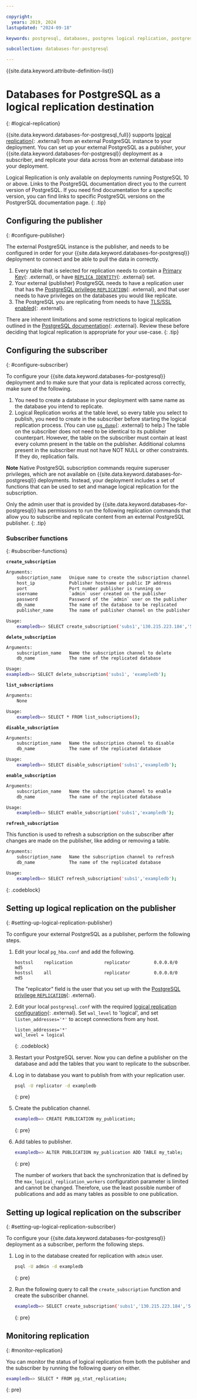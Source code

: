 ```yaml
---

copyright:
  years: 2019, 2024
lastupdated: "2024-09-18"

keywords: postgresql, databases, postgres logical replication, postgresql logical replication

subcollection: databases-for-postgresql

---
```


{{site.data.keyword.attribute-definition-list}}

# Databases for PostgreSQL as a logical replication destination
{: #logical-replication}

{{site.data.keyword.databases-for-postgresql_full}} supports [logical replication](https://www.postgresql.org/docs/current/logical-replication.html){: .external} from an external PostgreSQL instance to your deployment. You can set up your external PostgreSQL as a publisher, your {{site.data.keyword.databases-for-postgresql}} deployment as a subscriber, and replicate your data across from an external database into your deployment.

Logical Replication is only available on deployments running PostgreSQL 10 or above. Links to the PostgreSQL documentation direct you to the current version of PostgreSQL. If you need find documentation for a specific version, you can find links to specific PostgreSQL versions on the PostgrerSQL documentation page.
{: .tip}

## Configuring the publisher
{: #configure-publisher}

The external PostgreSQL instance is the publisher, and needs to be configured in order for your {{site.data.keyword.databases-for-postgresql}} deployment to connect and be able to pull the data in correctly.

1. Every table that is selected for replication needs to contain a [Primary Key](https://www.postgresql.org/docs/current/ddl-constraints.html#DDL-CONSTRAINTS-PRIMARY-KEYS){: .external}, or have [`REPLICA IDENTITY`](https://www.postgresql.org/docs/current/sql-altertable.html#replica-identity){: .external} set.
2. Your external (publisher) PostgreSQL needs to have a replication user that has the [PostgreSQL privilege `REPLICATION`](https://www.postgresql.org/docs/current/sql-createrole.html#replication){: .external}, and that user needs to have privileges on the databases you would like replicate.
3. The PostgreSQL you are replicating from needs to have [TLS/SSL enabled](https://www.postgresql.org/docs/current/ssl-tcp.html){: .external}.

There are inherent limitations and some restrictions to logical replication outlined in the [PostgreSQL documentation](https://www.postgresql.org/docs/current/logical-replication-restrictions.html){: .external}. Review these before deciding that logical replication is appropriate for your use-case.
{: .tip}

## Configuring the subscriber
{: #configure-subscriber}

To configure your {{site.data.keyword.databases-for-postgresql}} deployment and to make sure that your data is replicated across correctly, make sure of the following.

1. You need to create a database in your deployment with same name as the database you intend to replicate.
2. Logical Replication works at the table level, so every table you select to publish, you need to create in the subscriber before starting the logical replication process. (You can use [`pg_dump`](https://www.postgresql.org/docs/current/app-pgdump.html){: .external} to help.) The table on the subscriber does not need to be identical to its publisher counterpart. However, the table on the subscriber must contain at least every column present in the table on the publisher. Additional columns present in the subscriber must not have NOT NULL or other constraints. If they do, replication fails.

**Note** Native PostgreSQL subscription commands require superuser privileges, which are not available on {{site.data.keyword.databases-for-postgresql}} deployments. Instead, your deployment includes a set of functions that can be used to set and manage logical replication for the subscription.

Only the admin user that is provided by {{site.data.keyword.databases-for-postgresql}} has permissions to run the following replication commands that allow you to subscribe and replicate content from an external PostgreSQL publisher.
{: .tip}

### Subscriber functions
{: #subscriber-functions}

**`create_subscription`**

```sh
Arguments:
    subscription_name   Unique name to create the subscription channel with
    host_ip             Publisher hostname or public IP address
    port                Port number publisher is running on
    username            `admin` user created on the publisher
    password            Password of the `admin` user on the publisher
    db_name             The name of the database to be replicated
    publisher_name      The name of publisher channel on the publisher

Usage:
    exampledb=> SELECT create_subscription('subs1','130.215.223.184','5432','password','admin','exampledb','my_publication');
```

**`delete_subscription`**

```sh
Arguments:
    subscription_name   Name the subscription channel to delete
    db_name             The name of the replicated database

Usage:
exampledb=> SELECT delete_subscription('subs1', 'exampledb');
```

**`list_subscriptions`**

```sh
Arguments:
    None

Usage:
    exampledb=> SELECT * FROM list_subscriptions();
```

**`disable_subscription`**

```bash
Arguments:
    subscription_name   Name the subscription channel to disable
    db_name             The name of the replicated database

Usage:
    exampledb=> SELECT disable_subscription('subs1','exampledb');
```

**`enable_subscription`**

```bash
Arguments:
    subscription_name   Name the subscription channel to enable
    db_name             The name of the replicated database

Usage:
    exampledb=> SELECT enable_subscription('subs1','exampledb');
```

**`refresh_subscription`**  

This function is used to refresh a subscription on the subscriber after changes are made on the publisher, like adding or removing a table.

```sh
Arguments:
    subscription_name   Name the subscription channel to refresh
    db_name             The name of the replicated database

Usage:
    exampledb=> SELECT refresh_subscription('subs1','exampledb');
```

{: .codeblock}

## Setting up logical replication on the publisher
{: #setting-up-logical-replication-publisher}

To configure your external PostgreSQL as a publisher, perform the following steps.

1. Edit your local `pg_hba.conf` and add the following.

    ```text
    hostssl    replication            replicator         0.0.0.0/0      md5
    hostssl    all                    replicator         0.0.0.0/0      md5
    ```

    The "replicator" field is the user that you set up with the [PostgreSQL privilege `REPLICATION`](https://www.postgresql.org/docs/current/sql-createrole.html#replication){: .external}.

2. Edit your local `postgresql.conf` with the required [logical replication configuration](https://www.postgresql.org/docs/current/logical-replication-config.html){: .external}. Set `wal_level` to 'logical', and set `listen_addresses='*'` to accept connections from any host.

    ```text
    listen_addresses='*'
    wal_level = logical
    ```
    {: .codeblock}

3. Restart your PostgreSQL server. 
    Now you can define a publisher on the database and add the tables that you want to replicate to the subscriber.

4. Log in to database you want to publish from with your replication user.

    ```sh
    psql -U replicator -d exampledb
    ```
    {: pre}

5. Create the publication channel.

    ```sh
    exampledb=> CREATE PUBLICATION my_publication;
    ```
    {: pre}

6. Add tables to publisher.

    ```sh
    exampledb=> ALTER PUBLICATION my_publication ADD TABLE my_table;
    ```
    {: pre}

    The number of workers that back the synchronization that is defined by the `max_logical_replication_workers` configuration parameter is limited and cannot be changed. Therefore, use the least possible number of publications and add as many tables as possible to one publication.

## Setting up logical replication on the subscriber
{: #setting-up-logical-replication-subscriber}

To configure your {{site.data.keyword.databases-for-postgresql}} deployment as a subscriber, perform the following steps.

1. Log in to the database created for replication with `admin` user.

    ```sh
    psql -U admin -d exampledb
    ```

    {: pre}

2. Run the following query to call the `create_subscription` function and create the subscriber channel.

    ```sh
    exampledb=> SELECT create_subscription('subs1','130.215.223.184','5432','admin','password','exampledb','my_publication');
    ```

    {: pre}

## Monitoring replication
{: #monitor-replication}

You can monitor the status of logical replication from both the publisher and the subscriber by running the following query on either.

```sh
exampledb=> SELECT * FROM pg_stat_replication;
```

{: pre}
